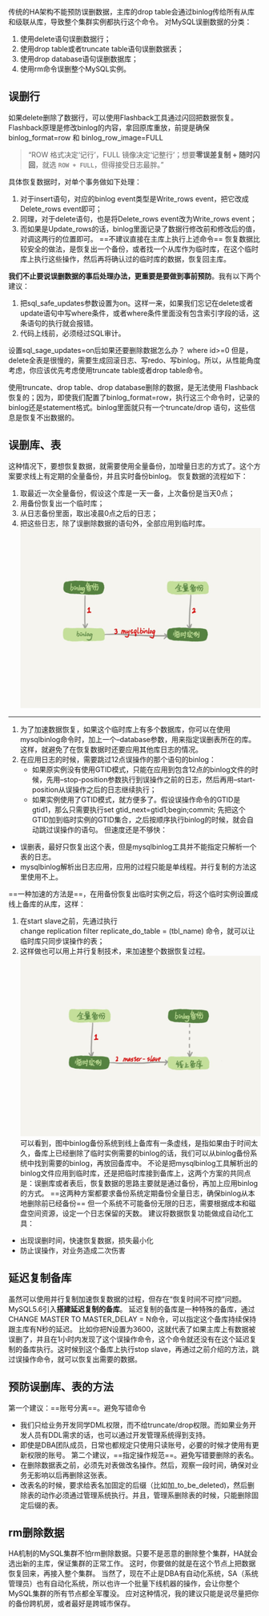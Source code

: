传统的HA架构不能预防误删数据，主库的drop table会通过binlog传给所有从库和级联从库，导致整个集群实例都执行这个命令。
对MySQL误删数据的分类：
1. 使用delete语句误删数据行；
2. 使用drop table或者truncate table语句误删数据表；
3. 使用drop database语句误删数据库；
4. 使用rm命令误删整个MySQL实例。

## 误删行
如果delete删除了数据行，可以使用Flashback工具通过闪回把数据恢复。
Flashback原理是修改binlog的内容，拿回原库重放，前提是确保binlog_format=row 和 binlog_row_image=FULL
> “ROW 格式决定‘记行’，FULL 镜像决定‘记整行’；想要**零误差复制 + 随时闪回**，就选 `ROW + FULL`，但得接受日志最胖。”

具体恢复数据时，对单个事务做如下处理：
1. 对于insert语句，对应的binlog event类型是Write_rows event，把它改成Delete_rows event即可；
2. 同理，对于delete语句，也是将Delete_rows event改为Write_rows event；
3. 而如果是Update_rows的话，binlog里面记录了数据行修改前和修改后的值，对调这两行的位置即可。
==不建议直接在主库上执行上述命令==
恢复数据比较安全的做法，是恢复出一个备份，或者找一个从库作为临时库，在这个临时库上执行这些操作，然后再将确认过的临时库的数据，恢复回主库。

**我们不止要说误删数据的事后处理办法，更重要是要做到事前预防**。我有以下两个建议：
1. 把sql_safe_updates参数设置为on。这样一来，如果我们忘记在delete或者update语句中写where条件，或者where条件里面没有包含索引字段的话，这条语句的执行就会报错。
2. 代码上线前，必须经过SQL审计。

设置sql_sage_updates=on后如果还要删除数据怎么办？
where id>=0
但是，delete全表是很慢的，需要生成回滚日志、写redo、写binlog。所以，从性能角度考虑，你应该优先考虑使用truncate table或者drop table命令。

使用truncate、drop table、drop database删除的数据，是无法使用 Flashback恢复的；因为，即使我们配置了binlog_format=row，执行这三个命令时，记录的binlog还是statement格式。binlog里面就只有一个truncate/drop 语句，这些信息是恢复不出数据的。

## 误删库、表
这种情况下，要想恢复数据，就需要使用全量备份，加增量日志的方式了。这个方案要求线上有定期的全量备份，并且实时备份binlog。
恢复数据的流程如下：
1. 取最近一次全量备份，假设这个库是一天一备，上次备份是当天0点；
2. 用备份恢复出一个临时库；
3. 从日志备份里面，取出凌晨0点之后的日志；
4. 把这些日志，除了误删除数据的语句外，全部应用到临时库。
![](MySQL/attachments/b4528db44396c9145719e22ab26ffd37_MD5.jpeg)
---
1. 为了加速数据恢复，如果这个临时库上有多个数据库，你可以在使用mysqlbinlog命令时，加上一个–database参数，用来指定误删表所在的库。这样，就避免了在恢复数据时还要应用其他库日志的情况。 
2. 在应用日志的时候，需要跳过12点误操作的那个语句的binlog：
    - 如果原实例没有使用GTID模式，只能在应用到包含12点的binlog文件的时候，先用–stop-position参数执行到误操作之前的日志，然后再用–start-position从误操作之后的日志继续执行；
    - 如果实例使用了GTID模式，就方便多了。假设误操作命令的GTID是gtid1，那么只需要执行set gtid_next=gtid1;begin;commit; 先把这个GTID加到临时实例的GTID集合，之后按顺序执行binlog的时候，就会自动跳过误操作的语句。
但速度还是不够快：
- 误删表，最好只恢复出这个表，但是mysqlbinlog工具并不能指定只解析一个表的日志。
- mysqlbinlog解析出日志应用，应用的过程只能是单线程。并行复制的方法这里使用不上。

==一种加速的方法是==，在用备份恢复出临时实例之后，将这个临时实例设置成线上备库的从库，这样：
1. 在start slave之前，先通过执行﻿  
    ﻿change replication filter replicate_do_table = (tbl_name) 命令，就可以让临时库只同步误操作的表；
2. 这样做也可以用上并行复制技术，来加速整个数据恢复过程。
![](MySQL/attachments/c22054b335bec713fd41ec6a4d280802_MD5.jpeg)
可以看到，图中binlog备份系统到线上备库有一条虚线，是指如果由于时间太久，备库上已经删除了临时实例需要的binlog的话，我们可以从binlog备份系统中找到需要的binlog，再放回备库中。
不论是把mysqlbinlog工具解析出的binlog文件应用到临时库，还是把临时库接到备库上，这两个方案的共同点是：误删库或者表后，恢复数据的思路主要就是通过备份，再加上应用binlog的方式。
==这两种方案都要求备份系统定期备份全量日志，确保binlog从本地删除前已经备份==
但一个系统不可能备份无限的日志，需要根据成本和磁盘空间资源，设定一个日志保留的天数。
建议将数据恢复功能做成自动化工具：
- 出现误删时间，快速恢复数据，损失最小化
- 防止误操作，对业务造成二次伤害

## 延迟复制备库
虽然可以使用并行复制加速恢复数据的过程，但存在“恢复时间不可控”问题。
MySQL5.6引入**搭建延迟复制的备库**。
延迟复制的备库是一种特殊的备库，通过 CHANGE MASTER TO MASTER_DELAY = N命令，可以指定这个备库持续保持跟主库有N秒的延迟。
比如你把N设置为3600，这就代表了如果主库上有数据被误删了，并且在1小时内发现了这个误操作命令，这个命令就还没有在这个延迟复制的备库执行。这时候到这个备库上执行stop slave，再通过之前介绍的方法，跳过误操作命令，就可以恢复出需要的数据。

## 预防误删库、表的方法
第一个建议：==账号分离==。避免写错命令
- 我们只给业务开发同学DML权限，而不给truncate/drop权限。而如果业务开发人员有DDL需求的话，也可以通过开发管理系统得到支持。
- 即使是DBA团队成员，日常也都规定只使用只读账号，必要的时候才使用有更新权限的账号。
第二个建议，==指定操作规范==。避免写错要删除的表名。
- 在删除数据表之前，必须先对表做改名操作。然后，观察一段时间，确保对业务无影响以后再删除这张表。
- 改表名的时候，要求给表名加固定的后缀（比如加_to_be_deleted)，然后删除表的动作必须通过管理系统执行。并且，管理系删除表的时候，只能删除固定后缀的表。

## rm删除数据
HA机制的MySQL集群不怕rm删除数据。只要不是恶意的删除整个集群，HA就会选出新的主库，保证集群的正常工作。
这时，你要做的就是在这个节点上把数据恢复回来，再接入整个集群。
当然了，现在不止是DBA有自动化系统，SA（系统管理员）也有自动化系统，所以也许一个批量下线机器的操作，会让你整个MySQL集群的所有节点都全军覆没。
应对这种情况，我的建议只能是说尽量把你的备份跨机房，或者最好是跨城市保存。
